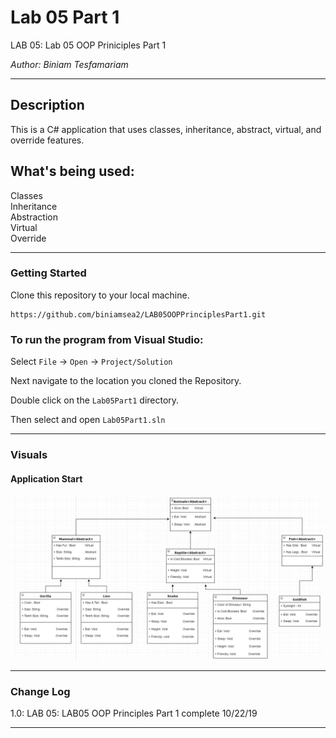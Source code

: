 # Lab 05 Part 1


LAB 05: Lab 05 OOP Priniciples Part 1

*Author: Biniam Tesfamariam*

----

## Description
This is a C# application that uses classes, inheritance, abstract, virtual, and override features.


## What's being used:  
Classes  
Inheritance  
Abstraction  
Virtual  
Override  
 


---

### Getting Started
Clone this repository to your local machine.

```
https://github.com/biniamsea2/LAB05OOPPrinciplesPart1.git
```

### To run the program from Visual Studio:
Select ```File``` -> ```Open``` -> ```Project/Solution```

Next navigate to the location you cloned the Repository.

Double click on the ```Lab05Part1``` directory.

Then select and open ```Lab05Part1.sln```

---

### Visuals

#### Application Start
![Image 1](https://github.com/biniamsea2/LAB05OOPPrinciplesPart1/blob/master/DrawIO/Screenshot%20(39).png)

---

### Change Log
1.0: LAB 05: LAB05 OOP Principles Part 1 complete 10/22/19

------------------------------
